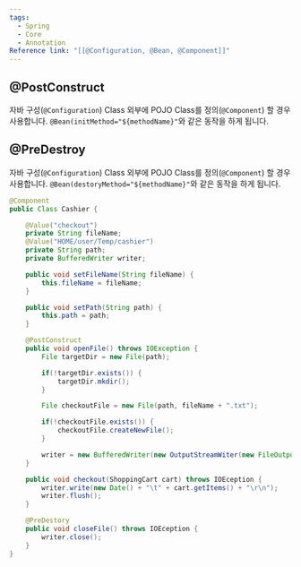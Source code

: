 ```yaml
---
tags:
  - Spring
  - Core
  - Annotation
Reference link: "[[@Configuration, @Bean, @Component]]"
---
```

## @PostConstruct
자바 구성(`@Configuration`) Class 외부에 POJO Class를 정의(`@Component`) 할 경우 사용합니다. `@Bean(initMethod="${methodName}"`와 같은 동작을 하게 됩니다.

## @PreDestroy
자바 구성(`@Configuration`) Class 외부에 POJO Class를 정의(`@Component`) 할 경우 사용합니다. `@Bean(destoryMethod="${methodName}"`와 같은 동작을 하게 됩니다.

```java title:"Cashier.java"
@Component
public Class Cashier {

	@Value("checkout")
	private String fileName;
	@Value("HOME/user/Temp/cashier")
	private String path;
	private BufferedWriter writer;

	public void setFileName(String fileName) {
		this.fileName = fileName;
	}

	public void setPath(String path) {
		this.path = path;
	}

	@PostConstruct
	public void openFile() throws IOException {
		File targetDir = new File(path);

		if(!targetDir.exists()) {
			targetDir.mkdir();
		}

		File checkoutFile = new File(path, fileName + ".txt");

		if(!checkoutFile.exists()) {
			checkoutFile.createNewFile();
		}

		writer = new BufferedWriter(new OutputStreamWiter(new FileOutputStream(checkoutFile, true)));
	}

	public void checkout(ShoppingCart cart) throws IOEception {
		writer.write(new Date() + "\t" + cart.getItems() + "\r\n");
		writer.flush();
	}

	@PreDestory
	public void closeFile() throws IOEception {
		writer.close();
	}
}
```